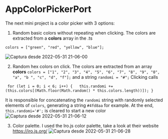 # AppColorPickerPort

The next mini project is a color picker with 3 options:
1. Random basic colors without repeating when clicking. The colors are extracted from a **colors** array in the .ts


`colors = ["green", "red", "yellow", "blue"];`


![Captura desde 2022-05-31 21-06-00](https://user-images.githubusercontent.com/106542070/171318304-01b29a45-8765-4d52-844e-55f99b93bb84.png)




2. Random hex colors on click. The colors are extracted from an array **colors**
`colors = ["1", "2", "3", "4", "5", "6", "7", "8", "9", "0", "a", "b ", "c", "d", "f"];` and a string `randomi = "#";`
Clicking calls


` for (let i = 0; i < 6; i++) {  
      this.randomi += (this.colors[(Math.floor(Math.random() * this.colors.length))]);
  }`
  
  
  
It is responsible for concatenating the `randomi` string with randomly selected elements of `colors`, generating a string `#4fd8aa` for example.
At the end, `this.randomi='#';` is cleared to start a new color
![Captura desde 2022-05-31 21-06-12](https://user-images.githubusercontent.com/106542070/171321116-b1ce0105-016e-476c-8e3b-adcea7d9df95.png)



3. Color palette. I used the Iro.js color palette, take a look at their website https://iro.js.org/
![Captura desde 2022-05-31 21-06-28](https://user-images.githubusercontent.com/106542070/171321443-505977bc-b8a7-4e5e-8e4d-5c866e6b1cb8.png)

